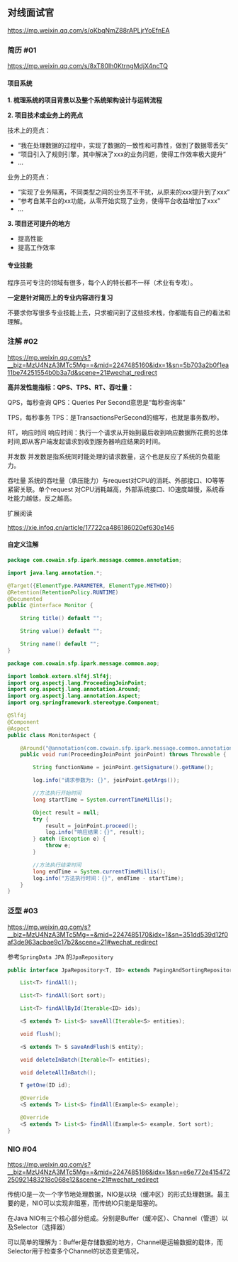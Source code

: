 ## 对线面试官

https://mp.weixin.qq.com/s/oKbqNmZ88rAPLjrYoEfnEA

### 简历 #01

https://mp.weixin.qq.com/s/8xT80Ih0KtrngMdjX4ncTQ

#### 项目系统

**1. 梳理系统的项目背景以及整个系统架构设计与运转流程**

**2. 项目技术或业务上的亮点**

技术上的亮点：

- “我在处理数据的过程中，实现了数据的一致性和可靠性，做到了数据零丢失”
- “项目引入了规则引擎，其中解决了xxx的业务问题，使得工作效率极大提升”
- …

业务上的亮点：

- “实现了业务隔离，不同类型之间的业务互不干扰，从原来的xxx提升到了xxx”
- “参考自某平台的xx功能，从零开始实现了业务，使得平台收益增加了xxx”
- …

**3. 项目还可提升的地方**

- 提高性能
- 提高工作效率

#### 专业技能

程序员可专注的领域有很多，每个人的特长都不一样（术业有专攻）。

**一定是针对简历上的专业内容进行复习**

不要求你写很多专业技能上去，只求被问到了这些技术栈，你都能有自己的看法和理解。



### 注解 #02

https://mp.weixin.qq.com/s?__biz=MzU4NzA3MTc5Mg==&mid=2247485160&idx=1&sn=5b703a2b0f1ea11be74251554b0b3a7d&scene=21#wechat_redirect

**高并发性能指标：QPS、TPS、RT、吞吐量：**

QPS，每秒查询
QPS：Queries Per Second意思是“每秒查询率”

TPS，每秒事务
TPS：是TransactionsPerSecond的缩写，也就是事务数/秒。

RT，响应时间
响应时间：执行一个请求从开始到最后收到响应数据所花费的总体时间,即从客户端发起请求到收到服务器响应结果的时间。

并发数
并发数是指系统同时能处理的请求数量，这个也是反应了系统的负载能力。

吞吐量
系统的吞吐量（承压能力）与request对CPU的消耗、外部接口、IO等等紧密关联。单个request 对CPU消耗越高，外部系统接口、IO速度越慢，系统吞吐能力越低，反之越高。

扩展阅读

https://xie.infoq.cn/article/17722ca486186020ef630e146



#### 自定义注解

```java
package com.cowain.sfp.ipark.message.common.annotation;

import java.lang.annotation.*;

@Target({ElementType.PARAMETER, ElementType.METHOD})
@Retention(RetentionPolicy.RUNTIME)
@Documented
public @interface Monitor {

    String title() default "";

    String value() default "";

    String name() default "";
}
```

```java
package com.cowain.sfp.ipark.message.common.aop;

import lombok.extern.slf4j.Slf4j;
import org.aspectj.lang.ProceedingJoinPoint;
import org.aspectj.lang.annotation.Around;
import org.aspectj.lang.annotation.Aspect;
import org.springframework.stereotype.Component;

@Slf4j
@Component
@Aspect
public class MonitorAspect {

    @Around("@annotation(com.cowain.sfp.ipark.message.common.annotation.Monitor)")
    public void run(ProceedingJoinPoint joinPoint) throws Throwable {

        String functionName = joinPoint.getSignature().getName();

        log.info("请求参数为: {}", joinPoint.getArgs());

        //方法执行开始时间
        long startTime = System.currentTimeMillis();

        Object result = null;
        try {
            result = joinPoint.proceed();
            log.info("响应结果：{}", result);
        } catch (Exception e) {
            throw e;
        }

        //方法执行结束时间
        long endTime = System.currentTimeMillis();
        log.info("方法执行时间：{}", endTime - startTime);
    }
}

```



### 泛型 #03

https://mp.weixin.qq.com/s?__biz=MzU4NzA3MTc5Mg==&mid=2247485170&idx=1&sn=351dd539d12f0af3de963acbae9c17b2&scene=21#wechat_redirect

参考`SpringData JPA` 的`JpaRepository`

```java
public interface JpaRepository<T, ID> extends PagingAndSortingRepository<T, ID>, QueryByExampleExecutor<T> {

    List<T> findAll();

    List<T> findAll(Sort sort);

    List<T> findAllById(Iterable<ID> ids);

    <S extends T> List<S> saveAll(Iterable<S> entities);

    void flush();

    <S extends T> S saveAndFlush(S entity);

    void deleteInBatch(Iterable<T> entities);

    void deleteAllInBatch();

    T getOne(ID id);

    @Override
    <S extends T> List<S> findAll(Example<S> example);

    @Override
    <S extends T> List<S> findAll(Example<S> example, Sort sort);
}
```

### NIO #04

https://mp.weixin.qq.com/s?__biz=MzU4NzA3MTc5Mg==&mid=2247485186&idx=1&sn=e6e772e415472250921483218c068e12&scene=21#wechat_redirect

传统IO是一次一个字节地处理数据，NIO是以块（缓冲区）的形式处理数据。最主要的是，NIO可以实现非阻塞，而传统IO只能是阻塞的。

在Java NIO有三个核心部分组成。分别是Buffer（缓冲区）、Channel（管道）以及Selector（选择器）

可以简单的理解为：Buffer是存储数据的地方，Channel是运输数据的载体，而Selector用于检查多个Channel的状态变更情况，
